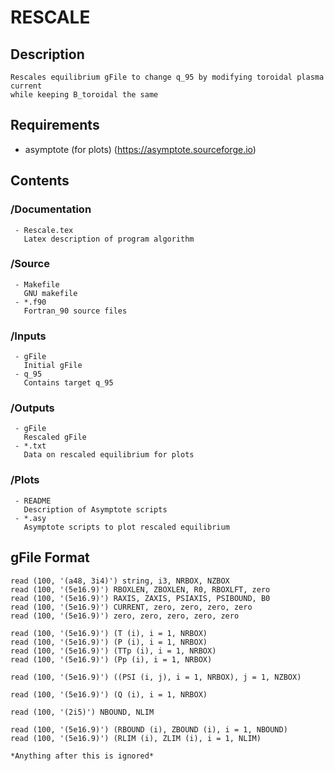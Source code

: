 # RESCALE

## Description
    Rescales equilibrium gFile to change q_95 by modifying toroidal plasma current 
    while keeping B_toroidal the same

## Requirements

   - asymptote (for plots) (https://asymptote.sourceforge.io)	
   
## Contents	

 ### /Documentation
     - Rescale.tex
       Latex description of program algorithm

 ### /Source 
     - Makefile
	   GNU makefile 
     - *.f90
       Fortran_90 source files
 
 ### /Inputs
     - gFile
       Initial gFile
     - q_95 
       Contains target q_95
	
 ### /Outputs
     - gFile
       Rescaled gFile
     - *.txt
       Data on rescaled equilibrium for plots
	
 ### /Plots 
     - README
       Description of Asymptote scripts
     - *.asy
       Asymptote scripts to plot rescaled equilibrium

## gFile Format

    read (100, '(a48, 3i4)') string, i3, NRBOX, NZBOX
    read (100, '(5e16.9)') RBOXLEN, ZBOXLEN, R0, RBOXLFT, zero
    read (100, '(5e16.9)') RAXIS, ZAXIS, PSIAXIS, PSIBOUND, B0
    read (100, '(5e16.9)') CURRENT, zero, zero, zero, zero
    read (100, '(5e16.9)') zero, zero, zero, zero, zero
 
    read (100, '(5e16.9)') (T (i), i = 1, NRBOX)
    read (100, '(5e16.9)') (P (i), i = 1, NRBOX)
    read (100, '(5e16.9)') (TTp (i), i = 1, NRBOX)
    read (100, '(5e16.9)') (Pp (i), i = 1, NRBOX)
  
    read (100, '(5e16.9)') ((PSI (i, j), i = 1, NRBOX), j = 1, NZBOX)

    read (100, '(5e16.9)') (Q (i), i = 1, NRBOX)

    read (100, '(2i5)') NBOUND, NLIM

    read (100, '(5e16.9)') (RBOUND (i), ZBOUND (i), i = 1, NBOUND)
    read (100, '(5e16.9)') (RLIM (i), ZLIM (i), i = 1, NLIM)
  
    *Anything after this is ignored*
  
